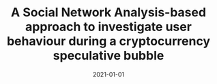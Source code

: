 ---
title: 'A Social Network Analysis-based approach to investigate user behaviour during a cryptocurrency speculative bubble'
collection: publications
permalink: /publication/2021-01-01-Journal of Information Science.md
excerpt: 'G. Bonifazi, E.  Corradini, D.  Ursino, L.  Virgili'
date: 2021-01-01
venue: 'Journal of Information Science'
link: 'https://doi.org/10.1177/01655515211047428'
---